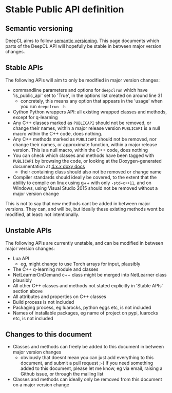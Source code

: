# Stable Public API definition

## Semantic versioning

DeepCL aims to follow [semantic versioning](semver.org).  This page documents which parts of the DeepCL API
will hopefully be stable in between major version changes.

## Stable APIs

The following APIs will aim to only be modified in major version changes:
* commandline parameters and options for `deepclrun` which have 'is_public_api' set to 'True', in the options list created on around line 31
  * concretely, this means any option that appears in the 'usage' when you run `deepclrun -h`
* Cython Python wrappers API: all existing wrapped classes and methods, except for q-learning
* Any C++ classes marked as `PUBLICAPI` should not be removed, or change their names, within a major
release version  `PUBLICAPI` is a null macro within the C++ code, does nothing.
* Any C++ methods marked as `PUBLICAPI` should not be removed, nor change their names, or approximate
function, within a major release version.  This is a null macro, within the C++ code, does nothing
* You can check which classes and methods have been tagged with `PUBLICAPI` by browsing the code, or
looking at the Doxygen-generated documentation at [4.x.x doxy docs](http://deepcl.hughperkins.com/4.x.x/html/annotated.html)
  * their containing class should also not be removed or change name
* Compiler standards should ideally be covered, to the extent that the ability to compile on linux
using g++ with only `-std=c++11`, and on Windows, using Visual Studio 2015 should not be removed without a major version change

This is not to say that new methods cant be added in between major versions.  They can, and will be,
but ideally these existing methods wont be modified, at least: not intentionally.

## Unstable APIs

The following APIs are currently unstable, and can be modified in between major version changes:
* Lua API
  * eg, might change to use Torch arrays for input, plausibly
* The C++ q-learning module and classes
* NetLearnerOnDemand c++ class might be merged into NetLearner class plausibly
* All other C++ classes and methods not stated explicitly in 'Stable APIs' section above
* All attributes and properties on C++ classes
* Build process is not included
* Packaging process, eg luarocks, python eggs etc, is not included
* Names of installable packages, eg name of project on pypi, luarocks etc, is not included

## Changes to this document

* Classes and methods can freely be added to this document in between major version changes
  * obviously that doesnt mean you can just add everything to this document, and submit a pull request ;-)  If you
need something added to this document, please let me know, eg via email, raising a Github issue, or through
the mailing list
* Classes and methods can ideally only be removed from this document on a major version change



